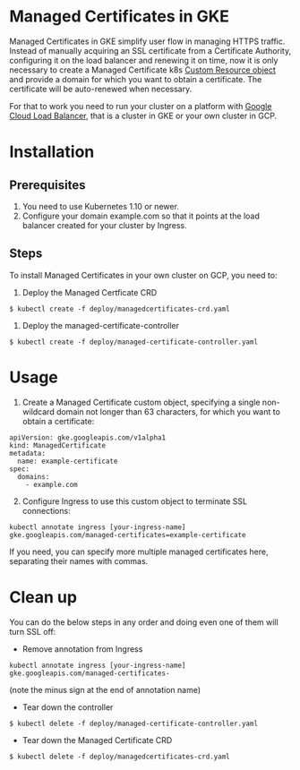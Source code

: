 # Managed Certificates in GKE

Managed Certificates in GKE simplify user flow in managing HTTPS traffic. Instead of manually acquiring an SSL certificate from a Certificate Authority, configuring it on the load balancer and renewing it on time, now it is only necessary to create a Managed Certificate k8s [Custom Resource object](https://kubernetes.io/docs/concepts/api-extension/custom-resources/) and provide a domain for which you want to obtain a certificate. The certificate will be auto-renewed when necessary.

For that to work you need to run your cluster on a platform with [Google Cloud Load Balancer](https://github.com/kubernetes/ingress-gce), that is a cluster in GKE or your own cluster in GCP.

# Installation

## Prerequisites

1. You need to use Kubernetes 1.10 or newer.
2. Configure your domain example.com so that it points at the load balancer created for your cluster by Ingress.

## Steps

To install Managed Certificates in your own cluster on GCP, you need to:

1. Deploy the Managed Certficate CRD
```console
$ kubectl create -f deploy/managedcertificates-crd.yaml
```
1. Deploy the managed-certificate-controller
```console
$ kubectl create -f deploy/managed-certificate-controller.yaml
```

# Usage

1. Create a Managed Certificate custom object, specifying a single non-wildcard domain not longer than 63 characters, for which you want to obtain a certificate:  
```
apiVersion: gke.googleapis.com/v1alpha1
kind: ManagedCertificate
metadata:
  name: example-certificate
spec:
  domains:
    - example.com
```
2. Configure Ingress to use this custom object to terminate SSL connections:  
```console
kubectl annotate ingress [your-ingress-name] gke.googleapis.com/managed-certificates=example-certificate
```  
If you need, you can specify more multiple managed certificates here, separating their names with commas.

# Clean up

You can do the below steps in any order and doing even one of them will turn SSL off:

* Remove annotation from Ingress  
```console
kubectl annotate ingress [your-ingress-name] gke.googleapis.com/managed-certificates-
```  
(note the minus sign at the end of annotation name)
* Tear down the controller  
```console
$ kubectl delete -f deploy/managed-certificate-controller.yaml
```
* Tear down the Managed Certificate CRD  
```console
$ kubectl delete -f deploy/managedcertificates-crd.yaml
```
